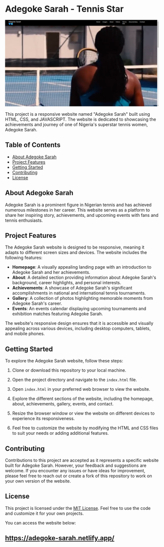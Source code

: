 # Adegoke Sarah -  Tennis Star 

![Adegoke Sarah Website](image.png)

This project is a responsive website named "Adegoke Sarah" built using HTML, CSS, and JAVASCRIPT. The website is dedicated to showcasing the achievements and journey of one of Nigeria's superstar tennis women, Adegoke Sarah.

## Table of Contents

- [About Adegoke Sarah](#about-adegoke-sarah)
- [Project Features](#project-features)
- [Getting Started](#getting-started)
- [Contributing](#contributing)
- [License](#license)

## About Adegoke Sarah

Adegoke Sarah is a prominent figure in Nigerian tennis and has achieved numerous milestones in her career. This website serves as a platform to share her inspiring story, achievements, and upcoming events with fans and tennis enthusiasts.

## Project Features

The Adegoke Sarah website is designed to be responsive, meaning it adapts to different screen sizes and devices. The website includes the following features:

- **Homepage**: A visually appealing landing page with an introduction to Adegoke Sarah and her achievements.
- **About**: A detailed section providing information about Adegoke Sarah's background, career highlights, and personal interests.
- **Achievements**: A showcase of Adegoke Sarah's significant accomplishments in national and international tennis tournaments.
- **Gallery**: A collection of photos highlighting memorable moments from Adegoke Sarah's career.
- **Events**: An events calendar displaying upcoming tournaments and exhibition matches featuring Adegoke Sarah.

The website's responsive design ensures that it is accessible and visually appealing across various devices, including desktop computers, tablets, and mobile phones.

## Getting Started

To explore the Adegoke Sarah website, follow these steps:

1. Clone or download this repository to your local machine.

2. Open the project directory and navigate to the `index.html` file.

3. Open `index.html` in your preferred web browser to view the website.

4. Explore the different sections of the website, including the homepage, about, achievements, gallery, events, and contact.

5. Resize the browser window or view the website on different devices to experience its responsiveness.

6. Feel free to customize the website by modifying the HTML and CSS files to suit your needs or adding additional features.

## Contributing

Contributions to this project are accepted as it represents a specific website built for Adegoke Sarah. However, your feedback and suggestions are welcome. If you encounter any issues or have ideas for improvement, please feel free to reach out or create a fork of this repository to work on your own version of the website.

## License

This project is licensed under the [MIT License](LICENSE). Feel free to use the code and customize it for your own projects.

You can access the website below:

##  https://adegoke-sarah.netlify.app/

